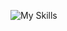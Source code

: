 ![My Skills](https://simpleskill.icons.workers.dev/svg?i=cplusplus,c,go,rust,elixir,python,typescript)

